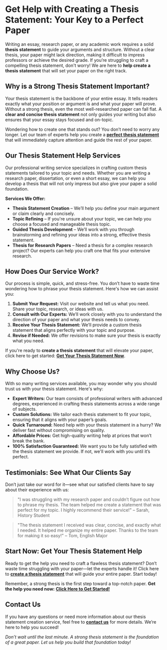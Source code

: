 # Get Help with Creating a Thesis Statement: Your Key to a Perfect Paper

Writing an essay, research paper, or any academic work requires a solid **thesis statement** to guide your arguments and structure. Without a clear thesis, your paper might lack direction, making it difficult to impress professors or achieve the desired grade. If you’re struggling to craft a compelling thesis statement, don't worry! We are here to **help create a thesis statement** that will set your paper on the right track.

## Why is a Strong Thesis Statement Important?

Your thesis statement is the backbone of your entire essay. It tells readers exactly what your position or argument is and what your paper will prove. Without a strong thesis, even the most well-researched paper can fall flat. A **clear and concise thesis statement** not only guides your writing but also ensures that your essay stays focused and on-topic.

Wondering how to create one that stands out? You don’t need to worry any longer. Let our team of experts help you create a [**perfect thesis statement**](https://tinyurl.com/topessay?keyword=help+create+a+thesis+statement) that will immediately capture attention and guide the rest of your paper.

## Our Thesis Statement Help Services

Our professional writing service specializes in crafting custom thesis statements tailored to your topic and needs. Whether you are writing a research paper, dissertation, or even a short essay, we can help you develop a thesis that will not only impress but also give your paper a solid foundation.

**Services We Offer:**

- **Thesis Statement Creation** – We’ll help you define your main argument or claim clearly and concisely.
- **Topic Refining** – If you're unsure about your topic, we can help you choose a focused and manageable thesis topic.
- **Guided Thesis Development** – We’ll work with you through brainstorming and refining your ideas into a strong, effective thesis statement.
- **Thesis for Research Papers** – Need a thesis for a complex research project? Our experts can help you craft one that fits your extensive research.

## How Does Our Service Work?

Our process is simple, quick, and stress-free. You don’t have to waste time wondering how to phrase your thesis statement. Here's how we can assist you:

1. **Submit Your Request:** Visit our website and tell us what you need. Share your topic, research, or ideas with us.
2. **Consult with Our Experts:** We’ll work closely with you to understand the direction of your paper and what your thesis needs to convey.
3. **Receive Your Thesis Statement:** We’ll provide a custom thesis statement that aligns perfectly with your topic and purpose.
4. **Revise if Needed:** We offer revisions to make sure your thesis is exactly what you need.

If you're ready to **create a thesis statement** that will elevate your paper, click here to get started: [**Get Your Thesis Statement Now**](https://tinyurl.com/topessay?keyword=help+create+a+thesis+statement).

## Why Choose Us?

With so many writing services available, you may wonder why you should trust us with your thesis statement. Here's why:

- **Expert Writers:** Our team consists of professional writers with advanced degrees, experienced in crafting thesis statements across a wide range of subjects.
- **Custom Solutions:** We tailor each thesis statement to fit your topic, ensuring that it aligns with your paper’s goals.
- **Quick Turnaround:** Need help with your thesis statement in a hurry? We deliver fast without compromising on quality.
- **Affordable Prices:** Get high-quality writing help at prices that won’t break the bank.
- **100% Satisfaction Guaranteed:** We want you to be fully satisfied with the thesis statement we provide. If not, we'll work with you until it’s perfect.

## Testimonials: See What Our Clients Say

Don’t just take our word for it—see what our satisfied clients have to say about their experience with us:

> "I was struggling with my research paper and couldn’t figure out how to phrase my thesis. The team helped me create a statement that was perfect for my topic. I highly recommend their service!" – Sarah, History Student

> "The thesis statement I received was clear, concise, and exactly what I needed. It helped me organize my entire paper. Thanks to the team for making it so easy!" – Tom, English Major

## Start Now: Get Your Thesis Statement Help

Ready to get the help you need to craft a flawless thesis statement? Don’t waste time struggling with your paper—let the experts handle it! Click here to [**create a thesis statement**](https://tinyurl.com/topessay?keyword=help+create+a+thesis+statement) that will guide your entire paper. Start today!

Remember, a strong thesis is the first step toward a top-notch paper. **Get the help you need now:** [**Click Here to Get Started!**](https://tinyurl.com/topessay?keyword=help+create+a+thesis+statement)

## Contact Us

If you have any questions or need more information about our thesis statement creation service, feel free to [**contact us**](https://tinyurl.com/topessay?keyword=help+create+a+thesis+statement) for more details. We’re here to help you succeed!

_Don’t wait until the last minute. A strong thesis statement is the foundation of a great paper. Let us help you build that foundation today!_
